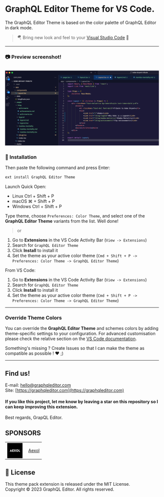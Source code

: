 # GraphQL Editor Theme for VS Code.

The GraphQL Editor Theme is based on the color palette of GraphQL Editor in dark mode.

> 🪂 Bring new look and feel to your [Visual Studio Code](https://code.visualstudio.com) 🤩

---

### 📷 Preview screenshot!

## ![TypeScript](./assets/screenshot.png)

### 🚀 Installation

Then paste the following command and press Enter:

```bash
ext install GraphQL Editor Theme
```

Launch Quick Open:

- Linux Ctrl + Shift + P
- macOS ⌘ + Shift + P
- Windows Ctrl + Shift + P

Type theme, choose `Preferences: Color Theme`, and select one of the **GraphQL Editor Theme** variants from the list. Well done!

> or

1. Go to **Extensions** in the VS Code Activity Bar (`View -> Extensions`)
2. Search for `GraphQL Editor Theme`
3. Click **Install** to install it
4. Set the theme as your active color theme (`Cmd + Shift + P -> Preferences: Color Theme -> GraphQL Editor Theme`)

From VS Code:

1. Go to **Extensions** in the VS Code Activity Bar (`View -> Extensions`)
2. Search for `GraphQL Editor Theme`
3. Click **Install** to install it
4. Set the theme as your active color theme (`Cmd + Shift + P -> Preferences: Color Theme -> GraphQL Editor Theme`)

---

### Override Theme Colors

You can override the **GraphQL Editor Theme** and schemes colors by adding theme-specific settings to your configuration. For advanced customisation please check the relative section on the [VS Code documentation](https://code.visualstudio.com/docs/getstarted/themes#_customizing-a-color-theme).

Something's missing ? Create Issues so that I can make the theme as compatible as possible ! ❤️ ;)

---

## Find us!

E-mail: [hello@graphqleditor.com](hello@graphqleditor.com "Send an e-mail")\
Site: [https://graphqleditor.com](https://graphqleditor.com)

#### If you like this project, let me know by leaving a star on this repository so I can keep improving this extension.

Best regards, GrapQL Editor.

## SPONSORS

<table>
    <tr style="border:0">
        <td style="vertical-align:center; border:0;">
        <a href="https://aexol.com/" target="__blank">
          <img src="./assets/aexol.png" style="height: 50px;width: 50px;max-width: 100%; vertical-align: middle !important; margin-right: 5px;"/>
</a>
        </td>
        <td style="vertical-align:center; border:0;">
         <a href="https://aexol.com/" target="__blank">

<span>Aexol</span>
</a>

</td>
</tr>

</table>

## 📜 License

This theme pack extension is released under the MIT License.\
Copyright &copy; 2023 GraphQL Editor. All rights reserved.
